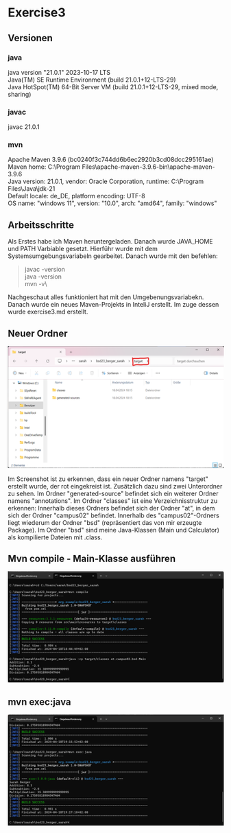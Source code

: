 # Exercise3

## Versionen
### java
java version "21.0.1" 2023-10-17 LTS\
Java(TM) SE Runtime Environment (build 21.0.1+12-LTS-29)\
Java HotSpot(TM) 64-Bit Server VM (build 21.0.1+12-LTS-29, mixed mode, sharing)

### javac
javac 21.0.1

### mvn
Apache Maven 3.9.6 (bc0240f3c744dd6b6ec2920b3cd08dcc295161ae)\
Maven home: C:\Program Files\apache-maven-3.9.6-bin\apache-maven-3.9.6\
Java version: 21.0.1, vendor: Oracle Corporation, runtime: C:\Program Files\Java\jdk-21\
Default locale: de_DE, platform encoding: UTF-8\
OS name: "windows 11", version: "10.0", arch: "amd64", family: "windows"

## Arbeitsschritte
Als Erstes habe ich Maven heruntergeladen. Danach wurde JAVA_HOME und PATH Varbiable gesetzt. Hierführ wurde mit dem
Systemsumgebungsvariabeln gearbeitet. Danach wurde mit den befehlen:
>javac -version\
> java -version\
> mvn -v\

Nachgeschaut alles funktioniert hat mit den Umgebenungsvariabekn. Danach wurde ein neues Maven-Projekts in InteliJ erstellt.
Im zuge dessen wurde exercise3.md erstellt.

## Neuer Ordner
![Ordner](resources/images/ex3_1.png)


Im Screenshot ist zu erkennen, dass ein neuer Ordner namens "target" erstellt wurde, der rot eingekreist ist.
Zusätzlich dazu sind zwei Unterordner zu sehen. Im Ordner "generated-source" befindet sich ein weiterer Ordner namens "annotations".
Im Ordner "classes" ist eine Verzeichnisstruktur zu erkennen: Innerhalb dieses Ordners befindet sich der Ordner "at", in dem sich der Ordner "campus02" befindet.
Innerhalb des "campus02"-Ordners liegt wiederum der Ordner "bsd" (repräsentiert das von mir erzeugte Package).
Im Ordner "bsd" sind meine Java-Klassen (Main und Calculator) als kompilierte Dateien mit .class.

## Mvn compile - Main-Klasse ausführen
![Compile](resources/images/ex3_2.png)

## mvn exec:java
![Java](resources/images/ex3_3.png)

